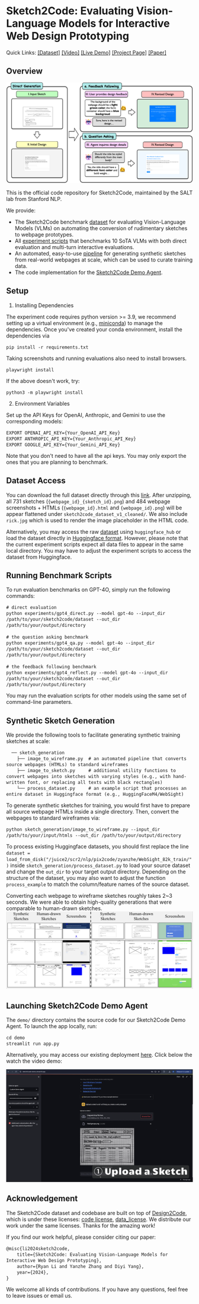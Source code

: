 # Sketch2Code: Evaluating Vision-Language Models for Interactive Web Design Prototyping

Quick Links:
[[Dataset]](https://huggingface.co/datasets/SALT-NLP/Sketch2Code) 
[[Video]](https://youtu.be/lacoqfNdZgg)
[[Live Demo]](https://sketch2code-demo.streamlit.app/) 
[[Project Page]](https://salt-nlp.github.io/Sketch2Code-Project-Page/)
[[Paper]](...)

## Overview

![](assets/intro_pic.png)

This is the official code repository for Sketch2Code, maintained by the SALT lab from Stanford NLP.

We provide:
- The Sketch2Code benchmark [dataset](https://huggingface.co/datasets/SALT-NLP/Sketch2Code) for evaluating Vision-Language Models (VLMs) on automating the conversion of rudimentary sketches to webpage prototypes.
- All [experiment scripts](https://github.com/SALT-NLP/Sketch2Code/edit/main/README.md#synthetic-sketch-generation) that benchmarks 10 SoTA VLMs with both direct evaluation and multi-turn interactive evaluations.
- An automated, easy-to-use [pipeline](https://github.com/SALT-NLP/Sketch2Code/edit/main/README.md#synthetic-sketch-generation) for generating synthetic sketches from real-world webpages at scale, which can be used to curate training data.
- The code implementation for the [Sketch2Code Demo Agent](https://sketch2code-demo.streamlit.app/).

## Setup

1. Installing Dependencies

The experiment code requires python version >= 3.9, we recommend setting up a virtual environment (e.g., [miniconda](https://docs.anaconda.com/miniconda/)) to manage the dependencies.
Once you've created your conda environment, install the dependencies via
```
pip install -r requirements.txt
```

Taking screenshots and running evaluations also need to install browsers.
```
playwright install
```

If the above doesn't work, try:
```
python3 -m playwright install
```

2. Environment Variables

Set up the API Keys for OpenAI, Anthropic, and Gemini to use the corresponding models:
```
EXPORT OPENAI_API_KEY={Your_OpenAI_API_Key}
EXPORT ANTHROPIC_API_KEY={Your_Anthropic_API_Key}
EXPORT GOOGLE_API_KEY={Your_Gemini_API_Key}
```

Note that you don't need to have all the api keys. You may only export the ones that you are planning to benchmark.

## Dataset Access
You can download the full dataset directly through this [link](https://huggingface.co/datasets/SALT-NLP/Sketch2Code/resolve/main/sketch2code_dataset_v1.zip?download=true). After unzipping, all 731 sketches (`{webpage_id}_{sketch_id}.png`) and 484 webpage screenshots + HTMLs (`{webpage_id}.html` and `{webpage_id}.png`) will be appear flattened under `sketch2code_dataset_v1_cleaned/`. We also include `rick.jpg` which is used to render the image placeholder in the HTML code.

Alternatively, you may access the raw [dataset](https://huggingface.co/datasets/SALT-NLP/Sketch2Code) using `huggingface_hub` or load the dataset directly in [Huggingface format](https://huggingface.co/datasets/SALT-NLP/Sketch2Code-hf). However, please note that the current experiment scripts expect all data files to appear in the same local directory. You may have to adjust the experiment scripts to access the dataset from Huggingface.

## Running Benchmark Scripts
To run evaluation benchmarks on GPT-4O, simply run the following commands:
```
# direct evaluation
python experiments/gpt4_direct.py --model gpt-4o --input_dir /path/to/your/sketch2code/dataset --out_dir /path/to/your/output/directory

# the question asking benchmark
python experiments/gpt4_qa.py --model gpt-4o --input_dir /path/to/your/sketch2code/dataset --out_dir /path/to/your/output/directory

# the feedback following benchmark
python experiments/gpt4_reflect.py --model gpt-4o --input_dir /path/to/your/sketch2code/dataset --out_dir /path/to/your/output/directory
```
You may run the evaluation scripts for other models using the same set of command-line parameters.

## Synthetic Sketch Generation
We provide the following tools to facilitate generating synthetic training sketches at scale:
```
  ── sketch_generation
    ├── image_to_wireframe.py  # an automated pipeline that converts source webpages (HTMLs) to standard wireframes
    ├── image_to_sketch.py     # additional utility functions to convert webpages into sketches with varying styles (e.g., with hand-written font, or replacing all texts with black rectangles)
    └── process_dataset.py     # an example script that processes an entire dataset in Huggingface format (e.g., HuggingFaceM4/WebSight)
```

To generate synthetic sketches for training, you would first have to prepare all source webpage HTMLs inside a single directory. Then, convert the webpages to standard wireframes via:
```
python sketch_generation/image_to_wireframe.py --input_dir /path/to/your/input/htmls --out_dir /path/to/your/output/directory
```

To process existing Huggingface datasets, you should first replace the line `dataset = load_from_disk("/juice2/scr2/nlp/pix2code/zyanzhe/WebSight_82k_train/")` inside `sketch_generation/process_dataset.py` to load your source dataset and change the `out_dir` to your target output directory. Depending on the structure of the dataset, you may also want to adjust the function `process_example` to match the column/feature names of the source dataset.

Converting each webpage to wireframe sketches roughly takes 2~3 seconds. We were able to obtain high-quality generations that were comparable to human-drawn sketches.
![](assets/synthetic_sketches.png)

## Launching Sketch2Code Demo Agent
The `demo/` directory contains the source code for our Sketch2Code Demo Agent. To launch the app locally, run:
```
cd demo
streamlit run app.py
```
Alternatively, you may access our existing deployment [here](https://sketch2code-demo.streamlit.app/). Click below the watch the video demo:

[![Video Demo](assets/screenshot.png)](https://youtu.be/ofe3yJNAJnU)

## Acknowledgement
The Sketch2Code dataset and codebase are built on top of [Design2Code](https://github.com/NoviScl/Design2Code), which is under these licenses: [code license](https://github.com/NoviScl/Design2Code/blob/main/CODE_LICENSE), [data_license](https://github.com/NoviScl/Design2Code/blob/main/DATA_LICENSE). We distribute our work under the same licenses. Thanks for the amazing work!

If you find our work helpful, please consider citing our paper:

```
@misc{li2024sketch2code,
    title={Sketch2Code: Evaluating Vision-Language Models for Interactive Web Design Prototyping},
    author={Ryan Li and Yanzhe Zhang and Diyi Yang},
    year={2024},
}
```

We welcome all kinds of contributions. If you have any questions, feel free to leave issues or email us.

